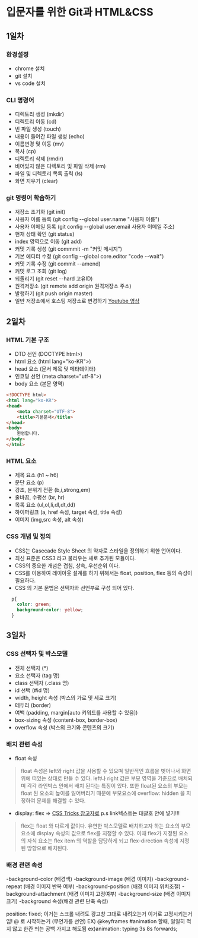 # 입문자를 위한 Git과 HTML&CSS
## 1일차 
### 환경설정 
- chrome 설치
- git 설치
- vs code 설치 
### CLI 명령어 
- 디렉토리 생성 (mkdir)
- 디렉토리 이동 (cd)
- 빈 파일 생성 (touch)
- 내용이 들어간 파일 생성 (echo)
- 이름변경 및 이동 (mv)
- 복사 (cp)
- 디렉토리 삭제 (rmdir)
- 비어있지 않은 디렉토리 및 파일 삭제 (rm)
- 파일 및 디렉토리 목록 출력 (ls)
- 화면 지우기 (clear)
### git 명령어 학습하기 
- 저장소 초기화 (git init)
- 사용자 이름 등록 (git config --global user.name "사용자 이름")
- 사용자 이메일 등록 (git config --global user.email 사용자 이메일 주소)
- 현재 상태 확인 (git status)
- index 영역으로 이동 (git add)
- 커밋 기록 생성 (git commmit -m "커밋 메시지")
- 기본 에디터 수정 (git config --global core.editor "code --wait")
- 커밋 기록 수정 (git commit --amend)
- 커밋 로그 조회 (git log)
- 되돌리기 (git reset --hard 고유ID)
- 원격저장소 (git remote add origin 원격저장소 주소)
- 발행하기 (git push origin master)
- 일반 저장소에서 호스팅 저장소로 변경하기 
[Youtube 영상](https://youtube.be/SNnfbf-LJz4)

## 2일차
### HTML 기본 구조
- DTD 선언 (DOCTYPE html>)
- html 요소 (html lang="ko-KR">)
- head 요소 (문서 제목 및 메타데이터)
- 인코딩 선언 (meta charset="utf-8">)
- body 요소 (본문 영역)

```html
<!DOCTYPE html>
<html lang="ko-KR">
<head>
    <meta charset="UTF-8">
    <title>기본문서</title>
</head>
<body>
    환영합니다.
</body>
</html>
```
### HTML 요소
- 제목 요소 (h1 ~ h6)
- 문단 요소 (p)
- 강조, 분위기 전환 (b,i,strong,em)
- 줄바꿈, 수평선 (br, hr)
- 목록 요소 (ul,ol,li,dl,dt,dd)
- 하이퍼링크 (a, href 속성, target 속성, title 속성)
- 이미지 (img,src 속성, alt 속성)
### CSS 개념 및 정의 
- CSS는 Casecade Style Sheet 의 약자로 스타일을 정의하기 위한 언어이다.
- 최신 표준은 CSS3 라고 불리우는 새로 추가된 모듈이다. 
- CSS의 중요한 개념은 겹침, 상속, 우선순위 이다.
- CSS를 이용하여 레이아웃 설계를 하기 위해서는 float, position, flex 등의 속성이 필요하다. 
- CSS 의 기본 문법은 선택자와 선언부로 구성 되어 있다.
```css
  p{
    color: green; 
    background-color: yellow; 
  }
```

## 3일차
### CSS 선택자 및 박스모델 
- 전체 선택자 (*)
- 요소 선택자 (tag 명)
- class 선택자 (.class 명)
- id 선택 (#id 명)
- width, height 속성 (박스의 가로 및 세로 크기)
- 테두리 (border)
- 여백 (padding, margin[auto 키워드를 사용할 수 있음])
- box-sizing 속성 (content-box, border-box)
- overflow 속성 (박스의 크기와 콘텐츠의 크기)
### 배치 관련 속성 
- float 속성 
> float 속성은 left와 right 값을 사용할 수 있으며 일반적인 흐름을 벗어나서 화면위에 떠있는 상태로 만들 수 있다. left나 right 값은 부모 영역을 기준으로 배치되며 각각 라인박스 안에서 배치 된다는 특징이 있다. 또한 float된 요소의 부모는 float 된 요소의 높이를 잃어버리기 때문에 부모요소에 overflow: hidden 을 지정하여 문제를 해결할 수 있다. 
- display: flex => [CSS Tricks 참고자료](https://css-tricks.com/snippets/css/a-guide-to-flexbox/) p.s link텍스트는 대괄호 안에 넣기!!! 
> flex는 float 와 다르게 값이다.
> 유연한 박스모델로 배치하고자 하는 요소의 부모 요소에 display 속성의 값으로 flex를 지정할 수 있다. 이때 flex가 지정된 요소의 자식 요소는 flex item 의 역할을 담당하게 되고 flex-direction 속성에 지정된 방향으로 배치된다. 
### 배경 관련 속성
-background-color (배경색)
-background-image (배경 이미지)
-background-repeat (배경 이미지 반복 여부)
-background-position (배경 이미지 위치조절)
-background-attachment (배경 이미지 고정여부)
-background-size (배경 이미지 크기)
-background 속성(배경 관련 단축 속성)

 position: fixed; 이거는 스크롤 내려도 광고창 그대로 내려오는거 이거로 고정시키는거임! 
 @ 로 시작하는거 (무언가를 선언) EX) @keyframes 
 #animation 할때, 일일히 적지 않고 한칸 띄는 공백 가지고 해도됨  ex)animation: typing 3s 8s forwards;
